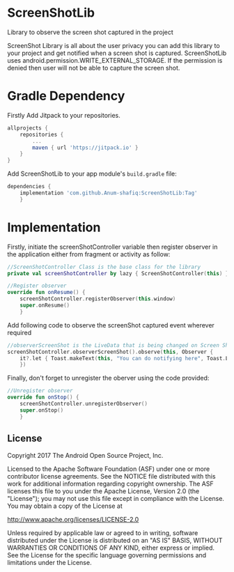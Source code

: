 
# ScreenShotLib

Library to observe the screen shot captured in the project

ScreenShot Library is all about the user privacy you can add this library to your project and get notified when a screen shot is captured. ScreenShotLib uses android.permission.WRITE_EXTERNAL_STORAGE. If the permission is denied then user will not be able to capture the screen shot.

# Gradle Dependency

Firstly Add Jitpack to your repositories.

```gradle
allprojects {
	repositories {
        ...
        maven { url 'https://jitpack.io' }
    }
}
```

Add ScreenShotLib to your app module's `build.gradle` file:

```gradle
dependencies {
	implementation 'com.github.Anum-shafiq:ScreenShotLib:Tag'
	}
```

# Implementation

Firstly, initiate the screenShotController variable then register observer in the application either from fragment or activity as follow:

```kotlin
//ScreenShotController Class is the base class for the library
private val screenShotController by lazy { ScreenShotController(this) }

//Register observer
override fun onResume() {
	screenShotController.registerObserver(this.window)
    super.onResume()
    }
```
  
Add following code to observe the screenShot captured event wherever required
  
```kotlin
//observerScreenShot is the LiveData that is being changed on Screen Shot capture
screenShotController.observerScreenShot().observe(this, Observer {
	it?.let { Toast.makeText(this, "You can do notifying here", Toast.LENGTH_LONG).show() }
	})
```

Finally, don't forget to unregister the oberver using the code provided:

```kotlin
//Unregister observer 
override fun onStop() {
	screenShotController.unregisterObserver()
    super.onStop()
	}
```

License
-------

Copyright 2017 The Android Open Source Project, Inc.

Licensed to the Apache Software Foundation (ASF) under one or more contributor
license agreements.  See the NOTICE file distributed with this work for
additional information regarding copyright ownership.  The ASF licenses this
file to you under the Apache License, Version 2.0 (the "License"); you may not
use this file except in compliance with the License.  You may obtain a copy of
the License at

  http://www.apache.org/licenses/LICENSE-2.0

Unless required by applicable law or agreed to in writing, software
distributed under the License is distributed on an "AS IS" BASIS, WITHOUT
WARRANTIES OR CONDITIONS OF ANY KIND, either express or implied.  See the
License for the specific language governing permissions and limitations under
the License.
